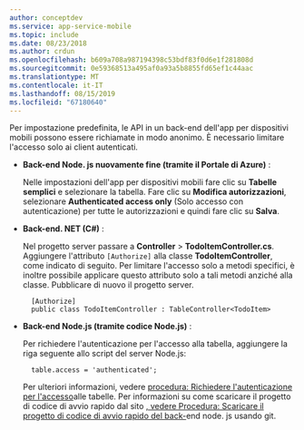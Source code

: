 ```yaml
---
author: conceptdev
ms.service: app-service-mobile
ms.topic: include
ms.date: 08/23/2018
ms.author: crdun
ms.openlocfilehash: b609a708a987194398c53bdf83f0d6e1f281808d
ms.sourcegitcommit: 0e59368513a495af0a93a5b8855fd65ef1c44aac
ms.translationtype: MT
ms.contentlocale: it-IT
ms.lasthandoff: 08/15/2019
ms.locfileid: "67180640"
---
```

Per impostazione predefinita, le API in un back-end dell'app per dispositivi mobili possono essere richiamate in modo anonimo. È necessario limitare l'accesso solo ai client autenticati.  

* **Back-end Node. js nuovamente fine (tramite il Portale di Azure)** :  

    Nelle impostazioni dell'app per dispositivi mobili fare clic su **Tabelle semplici** e selezionare la tabella. Fare clic su **Modifica autorizzazioni**, selezionare **Authenticated access only** (Solo accesso con autenticazione) per tutte le autorizzazioni e quindi fare clic su **Salva**.
* **Back-end. NET (C#)** :  

    Nel progetto server passare a **Controller** > **TodoItemController.cs**. Aggiungere l'attributo `[Authorize]` alla classe **TodoItemController**, come indicato di seguito. Per limitare l'accesso solo a metodi specifici, è inoltre possibile applicare questo attributo solo a tali metodi anziché alla classe. Pubblicare di nuovo il progetto server.

        [Authorize]
        public class TodoItemController : TableController<TodoItem>

* **Back-end Node.js (tramite codice Node.js)** :  

    Per richiedere l'autenticazione per l'accesso alla tabella, aggiungere la riga seguente allo script del server Node.js:

        table.access = 'authenticated';

    Per ulteriori informazioni, vedere [procedura: Richiedere l'autenticazione per l'accesso](../articles/app-service-mobile/app-service-mobile-node-backend-how-to-use-server-sdk.md#howto-tables-auth)alle tabelle. Per informazioni su come scaricare il progetto di codice di avvio rapido dal sito [, vedere Procedura: Scaricare il progetto di codice di avvio rapido del back-](../articles/app-service-mobile/app-service-mobile-node-backend-how-to-use-server-sdk.md#download-quickstart)end node. js usando git.
